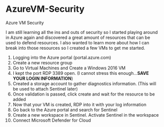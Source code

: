# AzureVM-Security
<p>Azure VM Security</p>
<p>I am still learning all the ins and outs of security so I started playing around in Azure again and discovered a great amount of resources that can be used to defend resources. I also wanted to learn more about how I can break into those resources so I created a few VMs to get me started.</p>
<ol>
   <li> Logging into the Azure portal (portal.azure.com)</li>
   <li> Create a new resource group</li>
   <li> Go to Virtual Machines and Create a Windows 2016 VM</li>
   <li> I kept the port RDP 3389 open. (I cannot stress this enough...<b>SAVE YOUR LOGIN INFORMATION</b>)</li>
   <li> Created a storage account to gather diagnostics information. (This will be used to attach Sentinel later)</li>
   <li> Once validation is passed, click create and wait for the resource to be added</li>
   <li> Now that your VM is created, RDP into it with your log information</li>
   <li> Go back to the Azure portal and search for Sentinel</li>
   <li> Create a new workspace in Sentinel. Activate Sentinel in the workspace</li>
   <li> Connect Microsoft Defender for Cloud </li>
 </ol>
